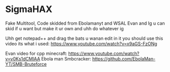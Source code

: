 # SigmaHAX
Fake Multitool, Code skidded from Ebolamanyt and WSAL Evan and Ig u can skid if u want but make it ur own and uhh do whatever ig


Uhh get notepad++ and drag the bats u wanan edit in it you should use this video its what i used: https://www.youtube.com/watch?v=x9aGS-FzONg


Evan video for cpp minecraft: https://www.youtube.com/watch?v=v0Ks1dCMlAA
Ebola man Smbcracker: https://github.com/EbolaMan-YT/SMB-Bruteforce

